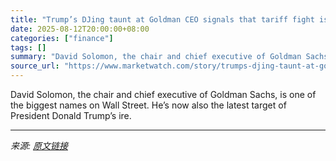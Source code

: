 ```yaml
---
title: "Trump’s DJing taunt at Goldman CEO signals that tariff fight is getting personal"
date: 2025-08-12T20:00:00+08:00
categories: ["finance"]
tags: []
summary: "David Solomon, the chair and chief executive of Goldman Sachs, is one of the biggest names on Wall Street. He’s now also the latest target of President Donald Trump’s ire."
source_url: "https://www.marketwatch.com/story/trumps-djing-taunt-at-goldman-ceo-signals-that-tariff-fight-is-getting-personal-59d52f5c?mod=mw_rss_topstories"
---
```


David Solomon, the chair and chief executive of Goldman Sachs, is one of the biggest names on Wall Street. He’s now also the latest target of President Donald Trump’s ire.

---

*来源: [原文链接](https://www.marketwatch.com/story/trumps-djing-taunt-at-goldman-ceo-signals-that-tariff-fight-is-getting-personal-59d52f5c?mod=mw_rss_topstories)*
